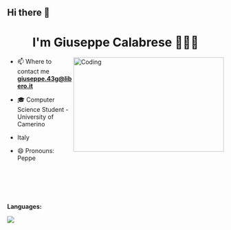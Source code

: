 ## Hi there 👋

<h1 align="center"> I'm Giuseppe Calabrese 🧑🏻‍💻 </h1>

<img align="right" alt="Coding" width="350" height="220" src="https://c.tenor.com/nyIWjHeM-GAAAAAC/smadging-speech-bubble-speech-bubble.gif">

<div>

 - 📫 Where to contact me **giuseppe.43g@libero.it**

 - 🎓 Computer Science Student - University of Camerino

 - Italy 
 
 - 😄 Pronouns: Peppe

</div>

<br><b><br><br><br>

<p font-size="30%"> <b> Languages​:  </b> </p>

<p align="left">
  <a href="https://skillicons.dev">
    <img src="https://skillicons.dev/icons?i=cpp,html,css,java,js,mysql,php,r,haskell" />
  </a>
</p>






 
  

 

   
